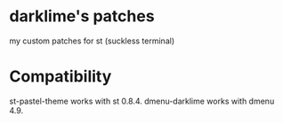 # darklime's patches
my custom patches for st (suckless terminal)

# Compatibility
st-pastel-theme works with st 0.8.4.
dmenu-darklime works with dmenu 4.9.  
